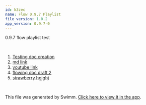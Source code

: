 ```yaml
---
id: k3zec
name: Flow 0.9.7 Playlist
file_version: 1.0.2
app_version: 0.9.7-0
---
```


<!-- Intro - Do not remove this comment -->
0.9.7 flow playlist test

<br/>

<!-- Steps - Do not remove this comment -->
1. [Testing doc creation](testing-doc-creation.LTxBk.sw.md)
2. [md link](https://raw.githubusercontent.com/AddieCohen/stoke-weather/main/README.md)
3. [youtube link](https://www.youtube.com/watch?v=jfKfPfyJRdk&ab_channel=LofiGirl)
4. [flowing doc draft 2](flowing-doc-draft-2.PIv3p.sw.md)
5. [strawberry hgjghj](strawberry-hgjghj.vaFeg.pl.sw.md)


<br/>

This file was generated by Swimm. [Click here to view it in the app](https://swimm-web-app.web.app/repos/Z2l0aHViJTNBJTNBc3Rva2Utd2VhdGhlciUzQSUzQUFkZGllQ29oZW4=/playlists/k3zec).